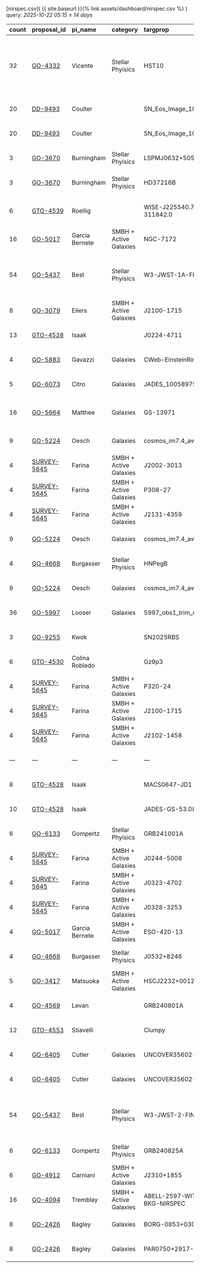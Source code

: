 
[nirspec.csv]( {{ site.baseurl }}{% link assets/dashboard/nirspec.csv %} ) query: *2025-10-22 05:15 ± 14 days*

| count   | proposal_id                                                                 | pi_name        | category               | targprop                       | coords                                                                                               | exp_type   | bandpass                                            | observed         | release              |
|:--------|:----------------------------------------------------------------------------|:---------------|:-----------------------|:-------------------------------|:-----------------------------------------------------------------------------------------------------|:-----------|:----------------------------------------------------|:-----------------|:---------------------|
| 32      | [GO-4332](https://www.stsci.edu/jwst-program-info/visits/?program=4332)     | Vicente        | Stellar Phyisics       | HST10                          | [j053520m0524](https://www.legacysurvey.org/viewer?ra=83.82598&dec=-5.40381&layer=ls-dr10&zoom=13)   | IFU        | G140H-F070LP G140H-F100LP G235H-F170LP G395H-F290LP | 2024-10-08 03:07 | 2025-10-08 10:50     |
| 20      | [DD-9493](https://www.stsci.edu/jwst-program-info/visits/?program=9493)     | Coulter        |                        | SN_Eos_Image_101.1             | [j193148m2634](https://www.legacysurvey.org/viewer?ra=292.95507&dec=-26.57485&layer=ls-dr10&zoom=13) | FS         | PRISM-CLEAR                                         | 2025-10-08 17:04 | 2025-10-09 12:16     |
| 20      | [DD-9493](https://www.stsci.edu/jwst-program-info/visits/?program=9493)     | Coulter        |                        | SN_Eos_Image_101.2             | [j193148m2634](https://www.legacysurvey.org/viewer?ra=292.95493&dec=-26.57463&layer=ls-dr10&zoom=13) | FS         | PRISM-CLEAR                                         | 2025-10-08 20:19 | 2025-10-09 12:48     |
| 3       | [GO-3670](https://www.stsci.edu/jwst-program-info/visits/?program=3670)     | Burningham     | Stellar Phyisics       | LSPMJ0632+5053B                | [j063248p5054](https://www.legacysurvey.org/viewer?ra=98.20265&dec=50.89204&layer=ls-dr10&zoom=13)   | FS         | PRISM-CLEAR                                         | 2024-10-09 17:28 | 2025-10-09 20:19     |
| 3       | [GO-3670](https://www.stsci.edu/jwst-program-info/visits/?program=3670)     | Burningham     | Stellar Phyisics       | HD37216B                       | [j053948p5254](https://www.legacysurvey.org/viewer?ra=84.95624&dec=52.89890&layer=ls-dr10&zoom=13)   | FS         | PRISM-CLEAR                                         | 2024-10-09 18:29 | 2025-10-09 23:13     |
| 6       | [GTO-4539](https://www.stsci.edu/jwst-program-info/visits/?program=4539)    | Roellig        |                        | WISE-J225540.75-311842.0       | [j225540m3119](https://www.legacysurvey.org/viewer?ra=343.92133&dec=-31.31240&layer=ls-dr10&zoom=13) | FS         | G395H-F290LP PRISM-CLEAR                            | 2024-10-10 05:56 | 2025-10-10 10:24     |
| 16      | [GO-5017](https://www.stsci.edu/jwst-program-info/visits/?program=5017)     | Garcia Bernete | SMBH + Active Galaxies | NGC-7172                       | [j220200m3152](https://www.legacysurvey.org/viewer?ra=330.50788&dec=-31.86958&layer=ls-dr10&zoom=13) | IFU        | G395H-F290LP                                        | 2024-10-10 03:12 | 2025-10-10 13:54     |
| 54      | [GO-5437](https://www.stsci.edu/jwst-program-info/visits/?program=5437)     | Best           | Stellar Phyisics       | W3-JWST-1A-FINAL               | [j022648p6155](https://www.legacysurvey.org/viewer?ra=36.70505&dec=61.91801&layer=ls-dr10&zoom=13)   | MSA        | G140M-F100LP G395M-F290LP PRISM-CLEAR               | 2024-10-11 00:58 | 2025-10-11 15:55     |
| 8       | [GO-3079](https://www.stsci.edu/jwst-program-info/visits/?program=3079)     | Eilers         | SMBH + Active Galaxies | J2100-1715                     | [j210056m1715](https://www.legacysurvey.org/viewer?ra=315.22791&dec=-17.25611&layer=ls-dr10&zoom=13) | IFU        | G395M-F290LP                                        | 2024-10-11 11:26 | 2025-10-11 21:24     |
| 13      | [GTO-4528](https://www.stsci.edu/jwst-program-info/visits/?program=4528)    | Isaak          |                        | J0224-4711                     | [j022428m4711](https://www.legacysurvey.org/viewer?ra=36.11058&dec=-47.19150&layer=ls-dr10&zoom=13)  | IFU        | G395H-F290LP                                        | 2024-10-11 16:06 | 2025-10-11 22:38     |
| 4       | [GO-5883](https://www.stsci.edu/jwst-program-info/visits/?program=5883)     | Gavazzi        | Galaxies               | CWeb-EinsteinRing              | [j100024p0154](https://www.legacysurvey.org/viewer?ra=150.10047&dec=1.89301&layer=ls-dr10&zoom=13)   | IFU        | G235H-F170LP                                        | 2025-04-12 14:29 | 2025-10-12 20:02     |
| 5       | [GO-6073](https://www.stsci.edu/jwst-program-info/visits/?program=6073)     | Citro          | Galaxies               | JADES_10058975                 | [j033228m2746](https://www.legacysurvey.org/viewer?ra=53.11243&dec=-27.77463&layer=ls-dr10&zoom=13)  | FS         | G235M-F170LP                                        | 2024-10-13 01:51 | 2025-10-14 00:45     |
| 16      | [GO-5664](https://www.stsci.edu/jwst-program-info/visits/?program=5664)     | Matthee        | Galaxies               | GS-13971                       | [j033232m2747](https://www.legacysurvey.org/viewer?ra=53.13858&dec=-27.79025&layer=ls-dr10&zoom=13)  | IFU        | G395H-F290LP PRISM-CLEAR                            | 2024-10-13 13:41 | 2025-10-14 00:46     |
| 9       | [GO-5224](https://www.stsci.edu/jwst-program-info/visits/?program=5224)     | Oesch          | Galaxies               | cosmos_im7.4_aw1.0_v1_pt0      | [j100028p0223](https://www.legacysurvey.org/viewer?ra=150.11908&dec=2.38379&layer=ls-dr10&zoom=13)   | MSA        | PRISM-CLEAR                                         | 2025-04-14 16:13 | 2025-10-15 00:02     |
| 4       | [SURVEY-5645](https://www.stsci.edu/jwst-program-info/visits/?program=5645) | Farina         | SMBH + Active Galaxies | J2002-3013                     | [j200240m3013](https://www.legacysurvey.org/viewer?ra=300.67331&dec=-30.22269&layer=ls-dr10&zoom=13) | IFU        | G395H-F290LP                                        | 2024-10-14 14:27 | 2025-10-15 15:57     |
| 4       | [SURVEY-5645](https://www.stsci.edu/jwst-program-info/visits/?program=5645) | Farina         | SMBH + Active Galaxies | P308-27                        | [j203356m2739](https://www.legacysurvey.org/viewer?ra=308.48297&dec=-27.64850&layer=ls-dr10&zoom=13) | IFU        | G395H-F290LP                                        | 2024-10-14 15:28 | 2025-10-15 16:09     |
| 4       | [SURVEY-5645](https://www.stsci.edu/jwst-program-info/visits/?program=5645) | Farina         | SMBH + Active Galaxies | J2131-4359                     | [j213112m4359](https://www.legacysurvey.org/viewer?ra=322.79286&dec=-43.98402&layer=ls-dr10&zoom=13) | IFU        | G395H-F290LP                                        | 2024-10-14 19:03 | 2025-10-15 17:23     |
| 9       | [GO-5224](https://www.stsci.edu/jwst-program-info/visits/?program=5224)     | Oesch          | Galaxies               | cosmos_im7.4_aw1.0_v1_pt1      | [j100028p0213](https://www.legacysurvey.org/viewer?ra=150.11500&dec=2.21734&layer=ls-dr10&zoom=13)   | MSA        | PRISM-CLEAR                                         | 2025-04-16 08:10 | 2025-10-16 13:05     |
| 4       | [GO-4668](https://www.stsci.edu/jwst-program-info/visits/?program=4668)     | Burgasser      | Stellar Phyisics       | HNPegB                         | [j214428p1446](https://www.legacysurvey.org/viewer?ra=326.12031&dec=14.76794&layer=ls-dr10&zoom=13)  | FS         | G395H-F290LP                                        | 2024-10-16 13:06 | 2025-10-16 18:18     |
| 9       | [GO-5224](https://www.stsci.edu/jwst-program-info/visits/?program=5224)     | Oesch          | Galaxies               | cosmos_im7.4_aw1.0_v1_pt2      | [j100024p0217](https://www.legacysurvey.org/viewer?ra=150.10364&dec=2.29078&layer=ls-dr10&zoom=13)   | MSA        | PRISM-CLEAR                                         | 2025-04-16 17:29 | 2025-10-17 11:12     |
| 36      | [GO-5997](https://www.stsci.edu/jwst-program-info/visits/?program=5997)     | Looser         | Galaxies               | 5997_obs1_trim_ref_updated     | [j033244m2747](https://www.legacysurvey.org/viewer?ra=53.17607&dec=-27.77957&layer=ls-dr10&zoom=13)  | MSA        | PRISM-CLEAR                                         | 2024-10-15 20:44 | 2025-10-19 14:34     |
| 3       | [GO-9255](https://www.stsci.edu/jwst-program-info/visits/?program=9255)     | Kwok           |                        | SN2025RBS                      | [j223704p3425](https://www.legacysurvey.org/viewer?ra=339.26519&dec=34.41888&layer=ls-dr10&zoom=13)  | FS         | G395M-F290LP                                        | 2025-10-20 14:32 | 2025-10-20 23:03     |
| 6       | [GTO-4530](https://www.stsci.edu/jwst-program-info/visits/?program=4530)    | Colina Robledo |                        | Gz9p3                          | [j001428m3026](https://www.legacysurvey.org/viewer?ra=3.61719&dec=-30.42554&layer=ls-dr10&zoom=13)   | IFU        | PRISM-CLEAR                                         | 2024-10-21 07:54 | 2025-10-21 15:24     |
| 4       | [SURVEY-5645](https://www.stsci.edu/jwst-program-info/visits/?program=5645) | Farina         | SMBH + Active Galaxies | P320-24                        | [j212328m2422](https://www.legacysurvey.org/viewer?ra=320.87033&dec=-24.36040&layer=ls-dr10&zoom=13) | IFU        | G395H-F290LP                                        | 2024-10-21 09:28 | 2025-10-21 15:40     |
| 4       | [SURVEY-5645](https://www.stsci.edu/jwst-program-info/visits/?program=5645) | Farina         | SMBH + Active Galaxies | J2100-1715                     | [j210056m1715](https://www.legacysurvey.org/viewer?ra=315.22758&dec=-17.25625&layer=ls-dr10&zoom=13) | IFU        | G395H-F290LP                                        | 2024-10-21 10:56 | 2025-10-21 15:43     |
| 4       | [SURVEY-5645](https://www.stsci.edu/jwst-program-info/visits/?program=5645) | Farina         | SMBH + Active Galaxies | J2102-1458                     | [j210220m1459](https://www.legacysurvey.org/viewer?ra=315.58011&dec=-14.98163&layer=ls-dr10&zoom=13) | IFU        | G395H-F290LP                                        | 2024-10-21 12:01 | 2025-10-21 15:46     |
| —       | —                                                                           | —              | —                      | —                              | —                                                                                                    | —          | —                                                   | **Query**        | **2025-10-22 05:15** |
| 8       | [GTO-4528](https://www.stsci.edu/jwst-program-info/visits/?program=4528)    | Isaak          |                        | MACS0647-JD1                   | [j064756p7015](https://www.legacysurvey.org/viewer?ra=101.98227&dec=70.24328&layer=ls-dr10&zoom=13)  | IFU        | G395M-F290LP                                        | 2024-10-21 21:16 | 2025-10-22 22:49     |
| 10      | [GTO-4528](https://www.stsci.edu/jwst-program-info/visits/?program=4528)    | Isaak          |                        | JADES-GS-53.087-27.86          | [j033220m2752](https://www.legacysurvey.org/viewer?ra=53.08738&dec=-27.86034&layer=ls-dr10&zoom=13)  | IFU        | G395H-F290LP                                        | 2024-10-22 21:32 | 2025-10-23 08:03     |
| 6       | [GO-6133](https://www.stsci.edu/jwst-program-info/visits/?program=6133)     | Gompertz       | Stellar Phyisics       | GRB241001A                     | [j012212m4329](https://www.legacysurvey.org/viewer?ra=20.55313&dec=-43.47554&layer=ls-dr10&zoom=13)  | FS         | PRISM-CLEAR                                         | 2024-10-23 04:05 | 2025-10-23 13:02     |
| 4       | [SURVEY-5645](https://www.stsci.edu/jwst-program-info/visits/?program=5645) | Farina         | SMBH + Active Galaxies | J0244-5008                     | [j024400m5009](https://www.legacysurvey.org/viewer?ra=41.00424&dec=-50.14826&layer=ls-dr10&zoom=13)  | IFU        | G395H-F290LP                                        | 2024-10-23 07:51 | 2025-10-23 14:00     |
| 4       | [SURVEY-5645](https://www.stsci.edu/jwst-program-info/visits/?program=5645) | Farina         | SMBH + Active Galaxies | J0323-4702                     | [j032340m4701](https://www.legacysurvey.org/viewer?ra=50.91808&dec=-47.02226&layer=ls-dr10&zoom=13)  | IFU        | G395H-F290LP                                        | 2024-10-23 08:53 | 2025-10-23 14:16     |
| 4       | [SURVEY-5645](https://www.stsci.edu/jwst-program-info/visits/?program=5645) | Farina         | SMBH + Active Galaxies | J0328-3253                     | [j032836m3253](https://www.legacysurvey.org/viewer?ra=52.14794&dec=-32.88968&layer=ls-dr10&zoom=13)  | IFU        | G395H-F290LP                                        | 2024-10-23 10:25 | 2025-10-23 14:32     |
| 4       | [GO-5017](https://www.stsci.edu/jwst-program-info/visits/?program=5017)     | Garcia Bernete | SMBH + Active Galaxies | ESO-420-13                     | [j041348m3200](https://www.legacysurvey.org/viewer?ra=63.45708&dec=-32.00700&layer=ls-dr10&zoom=13)  | IFU        | G395H-F290LP                                        | 2024-10-23 16:15 | 2025-10-23 17:22     |
| 4       | [GO-4668](https://www.stsci.edu/jwst-program-info/visits/?program=4668)     | Burgasser      | Stellar Phyisics       | J0532+8246                     | [j053320p8246](https://www.legacysurvey.org/viewer?ra=83.33857&dec=82.76775&layer=ls-dr10&zoom=13)   | FS         | PRISM-CLEAR                                         | 2024-10-24 02:58 | 2025-10-24 07:31     |
| 5       | [GO-3417](https://www.stsci.edu/jwst-program-info/visits/?program=3417)     | Matsuoka       | SMBH + Active Galaxies | HSCJ2232+0012                  | [j223212p0013](https://www.legacysurvey.org/viewer?ra=338.05013&dec=0.21067&layer=ls-dr10&zoom=13)   | FS         | G395H-F290LP                                        | 2024-10-24 04:38 | 2025-10-24 08:55     |
| 4       | [GO-4569](https://www.stsci.edu/jwst-program-info/visits/?program=4569)     | Levan          |                        | GRB240801A                     | [j230040p3236](https://www.legacysurvey.org/viewer?ra=345.16267&dec=32.59388&layer=ls-dr10&zoom=13)  | FS         | PRISM-CLEAR                                         | 2024-10-27 14:32 | 2025-10-27 15:30     |
| 12      | [GTO-4553](https://www.stsci.edu/jwst-program-info/visits/?program=4553)    | Stiavelli      |                        | Clumpy                         | [j001424m3023](https://www.legacysurvey.org/viewer?ra=3.60680&dec=-30.38082&layer=ls-dr10&zoom=13)   | IFU        | G395H-F290LP                                        | 2024-10-27 22:18 | 2025-10-28 14:13     |
| 4       | [GO-6405](https://www.stsci.edu/jwst-program-info/visits/?program=6405)     | Cutler         | Galaxies               | UNCOVER35602-Host-On           | [j001408m3022](https://www.legacysurvey.org/viewer?ra=3.52773&dec=-30.36659&layer=ls-dr10&zoom=13)   | IFU        | PRISM-CLEAR                                         | 2024-10-28 03:28 | 2025-10-28 14:19     |
| 4       | [GO-6405](https://www.stsci.edu/jwst-program-info/visits/?program=6405)     | Cutler         | Galaxies               | UNCOVER35602-Host-Off          | [j001408m3022](https://www.legacysurvey.org/viewer?ra=3.52957&dec=-30.36689&layer=ls-dr10&zoom=13)   | IFU        | PRISM-CLEAR                                         | 2024-10-28 04:03 | 2025-10-28 14:19     |
| 54      | [GO-5437](https://www.stsci.edu/jwst-program-info/visits/?program=5437)     | Best           | Stellar Phyisics       | W3-JWST-2-FINAL                | [j022620p6159](https://www.legacysurvey.org/viewer?ra=36.57930&dec=61.98400&layer=ls-dr10&zoom=13)   | MSA        | G140M-F100LP G395M-F290LP PRISM-CLEAR               | 2024-10-29 23:38 | 2025-10-30 10:07     |
| 6       | [GO-6133](https://www.stsci.edu/jwst-program-info/visits/?program=6133)     | Gompertz       | Stellar Phyisics       | GRB240825A                     | [j225816p0102](https://www.legacysurvey.org/viewer?ra=344.57193&dec=1.02688&layer=ls-dr10&zoom=13)   | FS         | PRISM-CLEAR                                         | 2024-10-31 04:38 | 2025-10-31 08:56     |
| 6       | [GO-4912](https://www.stsci.edu/jwst-program-info/visits/?program=4912)     | Carniani       | SMBH + Active Galaxies | J2310+1855                     | [j231040p1855](https://www.legacysurvey.org/viewer?ra=347.66208&dec=18.92213&layer=ls-dr10&zoom=13)  | IFU        | G395H-F290LP                                        | 2024-11-01 06:08 | 2025-11-01 07:55     |
| 16      | [GO-4094](https://www.stsci.edu/jwst-program-info/visits/?program=4094)     | Tremblay       | SMBH + Active Galaxies | ABELL-2597-WITH-NO-BKG-NIRSPEC | [j232520m1207](https://www.legacysurvey.org/viewer?ra=351.33204&dec=-12.12397&layer=ls-dr10&zoom=13) | IFU        | G235H-F170LP                                        | 2024-10-31 19:48 | 2025-11-01 14:41     |
| 8       | [GO-2426](https://www.stsci.edu/jwst-program-info/visits/?program=2426)     | Bagley         | Galaxies               | BORG-0853+0309                 | [j085244p0309](https://www.legacysurvey.org/viewer?ra=133.18553&dec=3.14671&layer=ls-dr10&zoom=13)   | FS         | PRISM-CLEAR                                         | 2024-11-03 19:11 | 2025-11-03 21:13     |
| 8       | [GO-2426](https://www.stsci.edu/jwst-program-info/visits/?program=2426)     | Bagley         | Galaxies               | PAR0750+2917-1736              | [j075052p2916](https://www.legacysurvey.org/viewer?ra=117.71412&dec=29.27152&layer=ls-dr10&zoom=13)  | FS         | PRISM-CLEAR                                         | 2024-11-03 23:03 | 2025-11-04 11:49     |